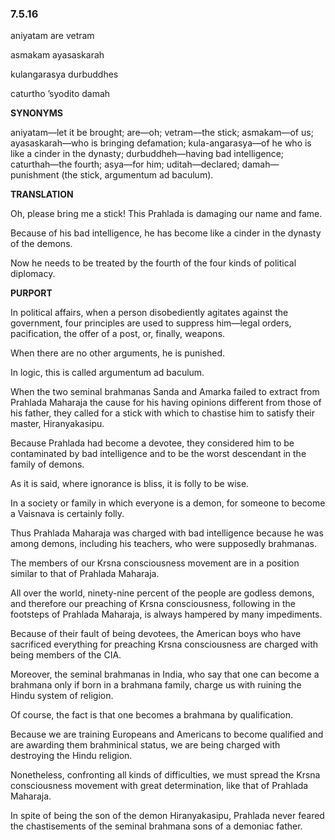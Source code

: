 <!--
.. title: Srimad::Nectar 626 of 4697
.. slug: sb-626
.. date: 2019-08-13 10:08:37 UTC-04:00
.. tags: service
.. category: bhagavatam
.. link: 
.. description: service
.. type: text
-->

### 7.5.16

aniyatam are vetram

asmakam ayasaskarah

kulangarasya durbuddhes

caturtho ’syodito damah

<!-- TEASER_END -->

**SYNONYMS**

aniyatam—let it be brought; are—oh; vetram—the stick; asmakam—of us; ayasaskarah—who is bringing defamation; kula-angarasya—of he who is like a cinder in the dynasty; durbuddheh—having bad intelligence; caturthah—the fourth; asya—for him; uditah—declared; damah—punishment (the stick, argumentum ad baculum).

**TRANSLATION**

Oh, please bring me a stick! This Prahlada is damaging our name and fame.

Because of his bad intelligence, he has become like a cinder in the dynasty of the demons.

Now he needs to be treated by the fourth of the four kinds of political diplomacy.

**PURPORT**

In political affairs, when a person disobediently agitates against the government, four principles are used to suppress him—legal orders, pacification, the offer of a post, or, finally, weapons.

When there are no other arguments, he is punished.

In logic, this is called argumentum ad baculum.

When the two seminal brahmanas Sanda and Amarka failed to extract from Prahlada Maharaja the cause for his having opinions different from those of his father, they called for a stick with which to chastise him to satisfy their master, Hiranyakasipu.

Because Prahlada had become a devotee, they considered him to be contaminated by bad intelligence and to be the worst descendant in the family of demons.

As it is said, where ignorance is bliss, it is folly to be wise.

In a society or family in which everyone is a demon, for someone to become a Vaisnava is certainly folly.

Thus Prahlada Maharaja was charged with bad intelligence because he was among demons, including his teachers, who were supposedly brahmanas.

The members of our Krsna consciousness movement are in a position similar to that of Prahlada Maharaja.

All over the world, ninety-nine percent of the people are godless demons, and therefore our preaching of Krsna consciousness, following in the footsteps of Prahlada Maharaja, is always hampered by many impediments.

Because of their fault of being devotees, the American boys who have sacrificed everything for preaching Krsna consciousness are charged with being members of the CIA.

Moreover, the seminal brahmanas in India, who say that one can become a brahmana only if born in a brahmana family, charge us with ruining the Hindu system of religion.

Of course, the fact is that one becomes a brahmana by qualification.

Because we are training Europeans and Americans to become qualified and are awarding them brahminical status, we are being charged with destroying the Hindu religion.

Nonetheless, confronting all kinds of difficulties, we must spread the Krsna consciousness movement with great determination, like that of Prahlada Maharaja.

In spite of being the son of the demon Hiranyakasipu, Prahlada never feared the chastisements of the seminal brahmana sons of a demoniac father.

